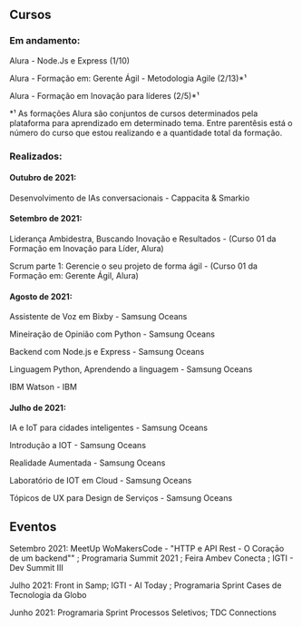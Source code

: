 ## Cursos

### Em andamento:

Alura - Node.Js e Express (1/10)

Alura - Formação em: Gerente Ágil - Metodologia Agile (2/13)*¹

Alura - Formação em Inovação para líderes (2/5)*¹

*¹ As formações Alura são conjuntos de cursos determinados pela plataforma para aprendizado em determinado tema. Entre parentêsis está o número do curso que estou realizando e a quantidade total da formação.

### Realizados:

#### Outubro de 2021: 
Desenvolvimento de IAs conversacionais - Cappacita & Smarkio

#### Setembro de 2021:

Liderança Ambidestra, Buscando Inovação e Resultados - (Curso 01 da Formação em Inovação para Líder, Alura)

Scrum parte 1: Gerencie o seu projeto de forma ágil -  (Curso 01 da Formação em: Gerente Ágil, Alura)

#### Agosto de 2021:

Assistente de Voz em Bixby - Samsung Oceans

Mineiração de Opinião com Python - Samsung Oceans

Backend com Node.js e Express - Samsung Oceans

Linguagem Python, Aprendendo a linguagem - Samsung Oceans

IBM Watson - IBM


#### Julho de 2021:

IA e IoT para cidades inteligentes - Samsung Oceans

Introdução a IOT - Samsung Oceans

Realidade Aumentada - Samsung Oceans

Laboratório de IOT em Cloud - Samsung Oceans

Tópicos de UX para Design de Serviços - Samsung Oceans

## Eventos


Setembro 2021: MeetUp WoMakersCode - "HTTP e API Rest - O Coraçāo de um backend"" ; 
Programaria Summit 2021 ; Feira Ambev Conecta ; IGTI - Dev Summit III

Julho 2021: Front in Samp; IGTI - AI Today ; Programaria Sprint Cases de Tecnologia da Globo

Junho 2021: Programaria Sprint Processos Seletivos; TDC Connections
